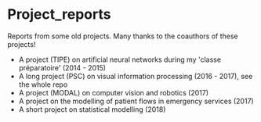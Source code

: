 # Project_reports

Reports from some old projects.
Many thanks to the coauthors of these projects!

- A project (TIPE) on artificial neural networks during my 'classe préparatoire' (2014 - 2015)
- A long project (PSC) on visual information processing (2016 - 2017), see the whole repo
- A project (MODAL) on computer vision and robotics (2017)
- A project on the modelling of patient flows in emergency services (2017)
- A short project on statistical modelling (2018)

